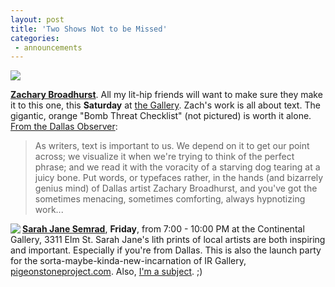 ```yaml
---
layout: post
title: 'Two Shows Not to be Missed'
categories:
 - announcements
---
```


<a href="http://www.integrationresearch.org/gallery/archives/2005/03/zachary_broadhurst_413512.html"><img src="http://www.integrationresearch.org/gallery/archives/newfineart-fontside(example).jpg" />



<strong>Zachary Broadhurst</strong></a>. All my lit-hip friends will want to make sure they make it to this one, this <strong>Saturday</strong> at <a href="http://irgallery.net">the Gallery</a>. Zach's work is all about text. The gigantic, orange "Bomb Threat Checklist" (not pictured) is worth it alone. <a href="http://dallasobserver.com/issues/2005-04-14/calendar/calendar2.html">From the Dallas Observer</a>:
<blockquote>As writers, text is important to us. We depend on it to get our point across; we visualize it when we're trying to think of the perfect phrase; and we read it with the voracity of a starving dog tearing at a juicy bone. Put words, or typefaces rather, in the hands (and bizarrely genius mind) of Dallas artist Zachary Broadhurst, and you've got the sometimes menacing, sometimes comforting, always hypnotizing work...</blockquote>





<img src="http://danielsjourney.com/blog/files/2005/04/boiling-below-the-surface.jpg" align="left" />




<a href="http://sarahjanesemrad.com"><strong>Sarah Jane Semrad</strong></a>, <strong>Friday</strong>, from 7:00 - 10:00 PM at the Continental Gallery, 3311 Elm St. Sarah Jane's lith prints of local artists are both inspiring and important. Especially if you're from Dallas. This is also the launch party for the sorta-maybe-kinda-new-incarnation of IR Gallery, <a href="http://www.pigeonstoneproject.com/">pigeonstoneproject.com</a>. Also, <a href="http://www.sarahjanesemrad.com/shows/continental_gallery/miller.html">I'm a subject</a>. ;)